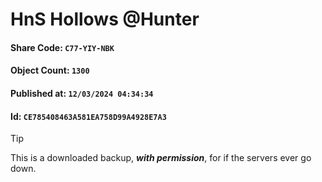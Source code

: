 # HnS Hollows @Hunter

#### Share Code: ```C77-YIY-NBK```
#### Object Count: ```1300```
#### Published at: ```12/03/2024 04:34:34```
#### Id: ```CE785408463A581EA758D99A4928E7A3```

> [!TIP]
> This is a downloaded backup, ***with permission***, for if the servers ever go down.
